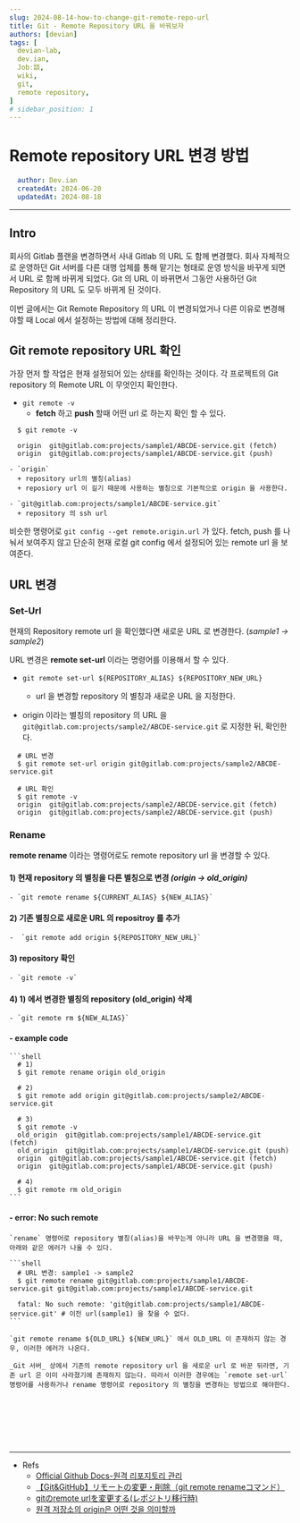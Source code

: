 ```yaml
---
slug: 2024-08-14-how-to-change-git-remote-repo-url
title: Git - Remote Repository URL 을 바꿔보자
authors: [devian]
tags: [
  devian-lab, 
  dev.ian,
  Jobː談,
  wiki,
  git,
  remote repository,
]
# sidebar_position: 1
---
```


<!--title -->
# Remote repository URL 변경 방법
<!--//title -->

<!-- 
```json
{
  "author": "Dev.ian",
  "createdAt": "2024-06-20",
  "updatedAt": "2024-08-18"
}
``` 
-->

```yaml
  author: Dev.ian
  createdAt: 2024-06-20
  updatedAt: 2024-08-18
```

---

## Intro

  회사의 Gitlab 플랜을 변경하면서 사내 Gitlab 의 URL 도 함께 변경했다. 회사 자체적으로 운영하던 Git 서버를 다른 대행 업체를 통해 맡기는 형태로 운영 방식을 바꾸게 되면서 URL 로 함께 바뀌게 되었다. Git 의 URL 이 바뀌면서 그동안 사용하던 Git Repository 의 URL 도 모두 바뀌게 된 것이다.

  이번 글에서는 Git Remote Repository 의 URL 이 변경되었거나 다른 이유로 변경해야할 때 Local 에서 설정하는 방법에 대해 정리한다.


## Git remote repository URL 확인

  가장 먼저 할 작업은 현재 설정되어 있는 상태를 확인하는 것이다. 각 프로젝트의 Git repository 의 Remote URL 이 무엇인지 확인한다.
 
  - `git remote -v`
    + **fetch** 하고 **push** 할때 어떤 url 로 하는지 확인 할 수 있다.

  ```shell
    $ git remote -v

    origin  git@gitlab.com:projects/sample1/ABCDE-service.git (fetch)
    origin  git@gitlab.com:projects/sample1/ABCDE-service.git (push)
  ```

    - `origin`
      + repository url의 별칭(alias)
      + reposiory url 이 길기 때문에 사용하는 별칭으로 기본적으로 origin 을 사용한다.
    
    - `git@gitlab.com:projects/sample1/ABCDE-service.git`
      + repository 의 ssh url 

  비슷한 명령어로 `git config --get remote.origin.url` 가 있다. fetch, push 를 나눠서 보여주지 않고 단순히 현재 로컬 git config 에서 설정되어 있는 remote url 을 보여준다.



## URL 변경

### Set-Url

  현재의 Repository remote url 을 확인했다면 새로운 URL 로 변경한다. (_sample1 -> sample2_)

  URL 변경은 **remote set-url** 이라는 명령어를 이용해서 할 수 있다.

  - `git remote set-url ${REPOSITORY_ALIAS} ${REPOSITORY_NEW_URL}`
    + url 을 변경할 repository 의 별칭과 새로운 URL 을 지정한다.
  
  - origin 이라는 별칭의 repository 의 URL 을 `git@gitlab.com:projects/sample2/ABCDE-service.git` 로 지정한 뒤, 확인한다.

  ```shell
    # URL 변경
    $ git remote set-url origin git@gitlab.com:projects/sample2/ABCDE-service.git

    # URL 확인
    $ git remote -v
    origin  git@gitlab.com:projects/sample2/ABCDE-service.git (fetch)
    origin  git@gitlab.com:projects/sample2/ABCDE-service.git (push)
  ```

### Rename

  **remote rename** 이라는 명령어로도 remote repository url 을 변경할 수 있다. 
 
  #### 1) 현재 repository 의 별칭을 다른 별칭으로 변경 _(origin -> old_origin)_
  
    - `git remote rename ${CURRENT_ALIAS} ${NEW_ALIAS}`

  #### 2) 기존 별칭으로 새로운 URL 의 repositroy 를 추가

    -  `git remote add origin ${REPOSITORY_NEW_URL}`
  
  #### 3) repository 확인

    - `git remote -v`

  #### 4) 1) 에서 변경한 별칭의 repository (old_origin) 삭제 

    - `git remote rm ${NEW_ALIAS}`

  #### - example code

    ```shell
      # 1) 
      $ git remote rename origin old_origin

      # 2) 
      $ git remote add origin git@gitlab.com:projects/sample2/ABCDE-service.git

      # 3) 
      $ git remote -v
      old_origin  git@gitlab.com:projects/sample1/ABCDE-service.git (fetch)
      old_origin  git@gitlab.com:projects/sample1/ABCDE-service.git (push)
      origin  git@gitlab.com:projects/sample1/ABCDE-service.git (fetch)
      origin  git@gitlab.com:projects/sample1/ABCDE-service.git (push)

      # 4) 
      $ git remote rm old_origin
    ```

  #### - error: No such remote
    
    `rename` 명령어로 repository 별칭(alias)을 바꾸는게 아니라 URL 을 변경했을 때, 아래와 같은 에러가 나올 수 있다. 

    ```shell
      # URL 변경: sample1 -> sample2
      $ git remote rename git@gitlab.com:projects/sample1/ABCDE-service.git git@gitlab.com:projects/sample1/ABCDE-service.git

      fatal: No such remote: 'git@gitlab.com:projects/sample1/ABCDE-service.git' # 이전 url(sample1) 을 찾을 수 없다.
    ```
    
    `git remote rename ${OLD_URL} ${NEW_URL}` 에서 OLD_URL 이 존재하지 않는 경우, 이러한 에러가 나온다.
 
    _Git 서버_ 상에서 기존의 remote repository url 을 새로운 url 로 바꾼 뒤라면, 기존 url 은 이미 사라졌기에 존재하지 않는다. 따라서 이러한 경우에는 `remote set-url` 명령어를 사용하거나 rename 명령어로 repository 의 별칭을 변경하는 방법으로 해야한다.
 
    




<br /><br /><br /><br /><br />

--- 
- Refs
  + [Official Github Docs-원격 리포지토리 관리](https://docs.github.com/ko/get-started/getting-started-with-git/managing-remote-repositories)
  + [【Git&GitHub】リモートの変更・削除（git remote renameコマンド）](https://phoeducation.work/entry/20210827/1630018680)
  + [gitのremote urlを変更する(レポジトリ移行時)](https://qiita.com/minoringo/items/917e325892733e0d606e)
  + [원격 저장소의 origin은 어떤 것을 의미할까](https://m.blog.naver.com/rinjyu/222180087428)


